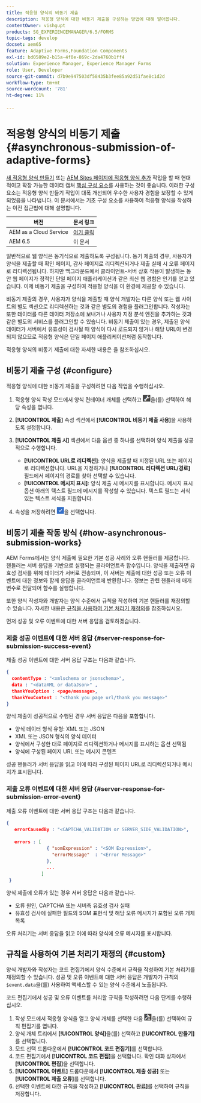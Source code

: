 ```yaml
---
title: 적응형 양식의 비동기 제출
description: 적응형 양식에 대한 비동기 제출을 구성하는 방법에 대해 알아봅니다.
contentOwner: vishgupt
products: SG_EXPERIENCEMANAGER/6.5/FORMS
topic-tags: develop
docset: aem65
feature: Adaptive Forms,Foundation Components
exl-id: bd0589e2-b15a-4f0e-869c-2da4760b1ff4
solution: Experience Manager, Experience Manager Forms
role: User, Developer
source-git-commit: d7b9e947503df58435b3fee85a92d51fae8c1d2d
workflow-type: tm+mt
source-wordcount: '781'
ht-degree: 11%

---
```


# 적응형 양식의 비동기 제출{#asynchronous-submission-of-adaptive-forms}

<span class="preview"> [새 적응형 양식 만들기](/help/forms/using/create-an-adaptive-form-core-components.md) 또는 [AEM Sites 페이지에 적응형 양식 추가](/help/forms/using/create-or-add-an-adaptive-form-to-aem-sites-page.md) 작업을 할 때 현대적이고 확장 가능한 데이터 캡처 [핵심 구성 요소](https://experienceleague.adobe.com/docs/experience-manager-core-components/using/adaptive-forms/introduction.html)를 사용하는 것이 좋습니다. 이러한 구성 요소는 적응형 양식 만들기 작업이 대폭 개선되어 우수한 사용자 경험을 보장할 수 있게 되었음을 나타냅니다. 이 문서에서는 기초 구성 요소를 사용하여 적응형 양식을 작성하는 이전 접근법에 대해 설명합니다. </span>

| 버전 | 문서 링크 |
| -------- | ---------------------------- |
| AEM as a Cloud Service | [여기 클릭](https://experienceleague.adobe.com/docs/experience-manager-cloud-service/content/forms/adaptive-forms-authoring/authoring-adaptive-forms-foundation-components/configure-submit-actions-and-metadata-submission/asynchronous-submissions-adaptive-forms.html) |
| AEM 6.5 | 이 문서 |

일반적으로 웹 양식은 동기식으로 제출하도록 구성됩니다. 동기 제출의 경우, 사용자가 양식을 제출할 때 확인 페이지, 감사 페이지로 리디렉션되거나 제출 실패 시 오류 페이지로 리디렉션됩니다. 하지만 백그라운드에서 클라이언트-서버 상호 작용이 발생하는 동안 웹 페이지가 정적인 단일 페이지 애플리케이션과 같은 최신 웹 경험은 인기를 얻고 있습니다. 이제 비동기 제출을 구성하여 적응형 양식을 이 환경에 제공할 수 있습니다.

비동기 제출의 경우, 사용자가 양식을 제출할 때 양식 개발자는 다른 양식 또는 웹 사이트의 별도 섹션으로 리디렉션하는 것과 같은 별도의 경험을 플러그인합니다. 작성자는 또한 데이터를 다른 데이터 저장소에 보내거나 사용자 지정 분석 엔진을 추가하는 것과 같은 별도의 서비스를 플러그인할 수 있습니다. 비동기 제출이 있는 경우, 제출된 양식 데이터가 서버에서 유효성이 검사될 때 양식이 다시 로드되지 않거나 해당 URL이 변경되지 않으므로 적응형 양식은 단일 페이지 애플리케이션처럼 동작합니다.

적응형 양식의 비동기 제출에 대한 자세한 내용은 을 참조하십시오.

## 비동기 제출 구성 {#configure}

적응형 양식에 대한 비동기 제출을 구성하려면 다음 작업을 수행하십시오.

1. 적응형 양식 작성 모드에서 양식 컨테이너 개체를 선택하고 ![cmppr1](assets/cmppr1.png)을(를) 선택하여 해당 속성을 엽니다.
1. **[!UICONTROL 제출]** 속성 섹션에서 **[!UICONTROL 비동기 제출 사용]**&#x200B;을 사용하도록 설정합니다.
1. **[!UICONTROL 제출 시]** 섹션에서 다음 옵션 중 하나를 선택하여 양식 제출을 성공적으로 수행합니다.

   * **[!UICONTROL URL로 리디렉션]**: 양식을 제출할 때 지정된 URL 또는 페이지로 리디렉션합니다. URL을 지정하거나 **[!UICONTROL 리디렉션 URL/경로]** 필드에서 페이지의 경로를 찾아 선택할 수 있습니다.
   * **[!UICONTROL 메시지 표시]**: 양식 제출 시 메시지를 표시합니다. 메시지 표시 옵션 아래의 텍스트 필드에 메시지를 작성할 수 있습니다. 텍스트 필드는 서식 있는 텍스트 서식을 지원합니다.

1. 속성을 저장하려면 ![check-button1](assets/check-button1.png)을 선택합니다.

## 비동기 제출 작동 방식 {#how-asynchronous-submission-works}

AEM Forms에서는 양식 제출에 필요한 기본 성공 사례와 오류 핸들러를 제공합니다. 핸들러는 서버 응답을 기반으로 실행되는 클라이언트측 함수입니다. 양식을 제출하면 유효성 검사를 위해 데이터가 서버로 전송되며, 이 서버는 제출에 대한 성공 또는 오류 이벤트에 대한 정보와 함께 응답을 클라이언트에 반환합니다. 정보는 관련 핸들러에 매개 변수로 전달되어 함수를 실행합니다.

또한 양식 작성자와 개발자는 양식 수준에서 규칙을 작성하여 기본 핸들러를 재정의할 수 있습니다. 자세한 내용은 [규칙을 사용하여 기본 처리기 재정의](#custom)를 참조하십시오.

먼저 성공 및 오류 이벤트에 대한 서버 응답을 검토하겠습니다.

### 제출 성공 이벤트에 대한 서버 응답 {#server-response-for-submission-success-event}

제출 성공 이벤트에 대한 서버 응답 구조는 다음과 같습니다.

```json
{
  contentType : "<xmlschema or jsonschema>",
  data : "<dataXML or dataJson>" ,
  thankYouOption : <page/message>,
  thankYouContent : "<thank you page url/thank you message>"
}
```

양식 제출이 성공적으로 수행된 경우 서버 응답은 다음을 포함합니다.

* 양식 데이터 형식 유형: XML 또는 JSON
* XML 또는 JSON 형식의 양식 데이터
* 양식에서 구성한 대로 페이지로 리디렉션하거나 메시지를 표시하는 옵션 선택됨
* 양식에 구성된 페이지 URL 또는 메시지 콘텐츠

성공 핸들러가 서버 응답을 읽고 이에 따라 구성된 페이지 URL로 리디렉션되거나 메시지가 표시됩니다.

### 제출 오류 이벤트에 대한 서버 응답 {#server-response-for-submission-error-event}

제출 오류 이벤트에 대한 서버 응답 구조는 다음과 같습니다.

```json
{
   errorCausedBy : "<CAPTCHA_VALIDATION or SERVER_SIDE_VALIDATION>",

   errors : [
               { "somExpression" : "<SOM Expression>",
                 "errorMessage"  : "<Error Message>"
               },
               ...
             ]
 }
```

양식 제출에 오류가 있는 경우 서버 응답은 다음과 같습니다.

* 오류 원인, CAPTCHA 또는 서버측 유효성 검사 실패
* 유효성 검사에 실패한 필드의 SOM 표현식 및 해당 오류 메시지가 포함된 오류 개체 목록

오류 처리기는 서버 응답을 읽고 이에 따라 양식에 오류 메시지를 표시합니다.

## 규칙을 사용하여 기본 처리기 재정의 {#custom}

양식 개발자와 작성자는 코드 편집기에서 양식 수준에서 규칙을 작성하여 기본 처리기를 재정의할 수 있습니다. 성공 및 오류 이벤트에 대한 서버 응답은 개발자가 규칙의 `$event.data`을(를) 사용하여 액세스할 수 있는 양식 수준에서 노출됩니다.

코드 편집기에서 성공 및 오류 이벤트를 처리할 규칙을 작성하려면 다음 단계를 수행하십시오.

1. 작성 모드에서 적응형 양식을 열고 양식 개체를 선택한 다음 ![edit-rules1](assets/edit-rules1.png)을(를) 선택하여 규칙 편집기를 엽니다.
1. 양식 개체 트리에서 **[!UICONTROL 양식]**&#x200B;을(를) 선택하고 **[!UICONTROL 만들기]**&#x200B;를 선택합니다.
1. 모드 선택 드롭다운에서 **[!UICONTROL 코드 편집기]**&#x200B;를 선택합니다.
1. 코드 편집기에서 **[!UICONTROL 코드 편집]**&#x200B;을 선택합니다. 확인 대화 상자에서 **[!UICONTROL 편집]**&#x200B;을 선택합니다.
1. **[!UICONTROL 이벤트]** 드롭다운에서 **[!UICONTROL 제출 성공]** 또는 **[!UICONTROL 제출 오류]**&#x200B;를 선택합니다.
1. 선택한 이벤트에 대한 규칙을 작성하고 **[!UICONTROL 완료]**&#x200B;를 선택하여 규칙을 저장합니다.
